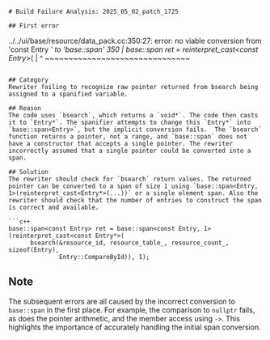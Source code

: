 ```
# Build Failure Analysis: 2025_05_02_patch_1725

## First error

```
../../ui/base/resource/data_pack.cc:350:27: error: no viable conversion from 'const Entry *' to 'base::span<const Entry>'
  350 |   base::span<const Entry> ret = reinterpret_cast<const Entry*>(
      |                           ^     ~~~~~~~~~~~~~~~~~~~~~~~~~~~~~~~
```

## Category
Rewriter failing to recognize raw pointer returned from bsearch being assigned to a spanified variable.

## Reason
The code uses `bsearch`, which returns a `void*`. The code then casts it to `Entry*`. The spanifier attempts to change this `Entry*` into `base::span<Entry>`, but the implicit conversion fails.  The `bsearch` function returns a pointer, not a range, and `base::span` does not have a constructor that accepts a single pointer. The rewriter incorrectly assumed that a single pointer could be converted into a span.

## Solution
The rewriter should check for `bsearch` return values. The returned pointer can be converted to a span of size 1 using `base::span<Entry, 1>(reinterpret_cast<Entry*>(...))` or a single element span. Also the rewriter should check that the number of entries to construct the span is correct and available.

```c++
base::span<const Entry> ret = base::span<const Entry, 1>(reinterpret_cast<const Entry*>(
      bsearch(&resource_id, resource_table_, resource_count_, sizeof(Entry),
              Entry::CompareById)), 1);
```

## Note
The subsequent errors are all caused by the incorrect conversion to `base::span` in the first place. For example, the comparison to `nullptr` fails, as does the pointer arithmetic, and the member access using `->`. This highlights the importance of accurately handling the initial span conversion.
